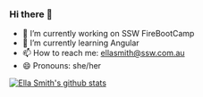 ### Hi there 👋

- 🔭 I’m currently working on SSW FireBootCamp
- 🌱 I’m currently learning Angular
- 📫 How to reach me: ellasmith@ssw.com.au
- 😄 Pronouns: she/her


[![Ella Smith's github stats](https://github-readme-stats.vercel.app/api?username={{ellasmithssw}}&theme=dark)](https://github.com/{{ellasmithssw}}/github-readme-stats)
